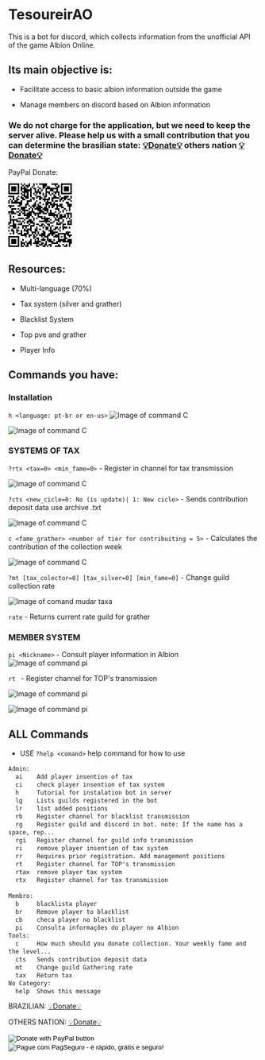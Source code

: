 
# TesoureirAO
This is a bot for discord, which collects information from the unofficial API of the game Albion Online.

## Its main objective is:

- Facilitate access to basic albion information outside the game

- Manage members on discord based on Albion information

### We do not charge for the application, but we need to keep the server alive. Please help us with a small contribution that you can determine the brasilian state: [💡Donate💡](https://pag.ae/7X9NE4isG) others nation [💡Donate💡](https://www.paypal.com/donate?business=DWG2YDSBQFBFJ&item_name=Projects+development+in+python&currency_code=BRL)

PayPal Donate:

![Donate of paypal](https://github.com/LeandroLimaPRO/tesourAO/blob/main/images/paypal_qr.png?raw=true)

## Resources:

* Multi-language (70%)

* Tax system (silver and grather)

* Blacklist System

* Top pve and grather 

* Player Info


## Commands you have:

### Installation

   ```h <language: pt-br or en-us>```
   ![Image of command C](https://github.com/LeandroLimaPRO/tesourAO/blob/main/images/h.png?raw=true)


   ![Image of command C](https://github.com/LeandroLimaPRO/tesourAO/blob/main/images/hus.png?raw=true)

### SYSTEMS OF TAX
   ```?rtx <tax=0> <min_fame=0>``` - 
   Register in channel for tax transmission

   ![Image of command C](https://github.com/LeandroLimaPRO/tesourAO/blob/main/images/caloteirinhos.png?raw=true)

   ```?cts <new_cicle=0: No (is update)| 1: New cicle>``` - 
   Sends contribution deposit data use archive .txt 

   ![Image of command C](https://github.com/LeandroLimaPRO/tesourAO/blob/main/images/cts.png?raw=true)

   ```c <fame_grather> <number of tier for contribuiting = 5>``` - Calculates the contribution of the collection week

   ![Image of command C](https://github.com/LeandroLimaPRO/tesourAO/blob/main/images/c_c.png?raw=true)


   ```?mt [tax_colector=0] [tax_silver=0] [min_fame=0]``` - Change guild collection rate
   
   ![Image of comand mudar taxa](https://github.com/LeandroLimaPRO/tesourAO/blob/main/images/c_m.png?raw=true)

   ```rate``` - Returns current rate guild for grather

### MEMBER SYSTEM

   ```pi <Nickname>``` - Consult player information in Albion
   ![Image of command pi](https://github.com/LeandroLimaPRO/tesourAO/blob/main/images/c_pi.png?raw=true)


   ```rt ``` - Register channel for TOP's transmission
   
   ![Image of command pi](https://github.com/LeandroLimaPRO/tesourAO/blob/main/images/top_pve.png?raw=true)

   ![Image of command pi](https://github.com/LeandroLimaPRO/tesourAO/blob/main/images/top_coleta.png?raw=true)
   
## ALL Commands

* USE ```?help <comand>``` help command for how to use


```
Admin:
  ai    Add player insention of tax
  ci    check player insention of tax system
  h     Tutorial for instalation bot in server
  lg    Lists guilds registered in the bot
  lr    list added positions
  rb    Register channel for blacklist transmission
  rg    Register guild and discord in bot. note: If the name has a space, rep...
  rgi   Register channel for guild info transmission
  ri    remove player insention of tax system
  rr    Requires prior registration. Add management positions
  rt    Register channel for TOP's transmission
  rtax  remove player tax system
  rtx   Register channel for tax transmission

Membro:
  b     blacklista player
  br    Remove player to blacklist
  cb    checa player no blacklist
  pi    Consulta informações do player no Albion
Tools:
  c     How much should you donate collection. Your weekly fame and the level...
  cts   Sends contribution deposit data
  mt    Change guild Gathering rate
  tax   Return tax
​No Category:
  help  Shows this message

```

BRAZILIAN: [💡Donate💡](https://pag.ae/7X9NE4isG)
   
OTHERS NATION: [💡Donate💡](https://www.paypal.com/donate?business=DWG2YDSBQFBFJ&item_name=Projects+development+in+python&currency_code=BRL)

<form action="https://www.paypal.com/donate" method="post" target="_top">
<input type="hidden" name="business" value="DWG2YDSBQFBFJ" />
<input type="hidden" name="item_name" value="Projects development in python" />
<input type="hidden" name="currency_code" value="BRL" />
<input type="image" src="https://www.paypalobjects.com/en_US/i/btn/btn_donate_LG.gif" border="0" name="submit" title="PayPal - The safer, easier way to pay online!" alt="Donate with PayPal button" />
<img alt="" border="0" src="https://www.paypal.com/en_BR/i/scr/pixel.gif" width="1" height="1" />
</form>

<!-- INICIO FORMULARIO BOTAO PAGSEGURO -->
<form action="https://pagseguro.uol.com.br/checkout/v2/donation.html" method="post">
<!-- NÃO EDITE OS COMANDOS DAS LINHAS ABAIXO -->
<input type="hidden" name="currency" value="BRL" />
<input type="hidden" name="receiverEmail" value="leo_lima_nascimento@hotmail.com" />
<input type="hidden" name="iot" value="button" />
<input type="image" src="https://stc.pagseguro.uol.com.br/public/img/botoes/doacoes/120x53-doar-azul.gif" name="submit" alt="Pague com PagSeguro - é rápido, grátis e seguro!" />
</form>
<!-- FINAL FORMULARIO BOTAO PAGSEGURO -->
